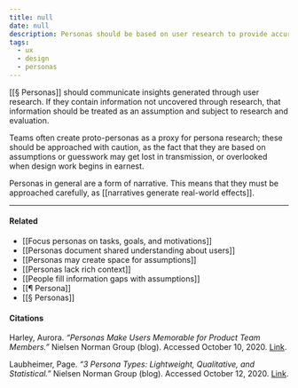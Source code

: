 ```yaml
---
title: null
date: null
description: Personas should be based on user research to provide accurate insights, while proto-personas rely on assumptions that require careful validation to avoid misleading design decisions.
tags:
  - ux
  - design
  - personas
---
```


[[§ Personas]] should communicate insights generated through user research. If they contain information not uncovered through research, that information should be treated as an assumption and subject to research and evaluation.

Teams often create proto-personas as a proxy for persona research; these should be approached with caution, as the fact that they are based on assumptions or guesswork may get lost in transmission, or overlooked when design work begins in earnest.

Personas in general are a form of narrative. This means that they must be approached carefully, as [[narratives generate real-world effects]].

---

#### Related

-   [[Focus personas on tasks, goals, and motivations]]
-   [[Personas document shared understanding about users]]
-   [[Personas may create space for assumptions]]
-   [[Personas lack rich context]]
-   [[People fill information gaps with assumptions]]
-   [[¶ Persona]]
-   [[§ Personas]]

#### Citations

Harley, Aurora. _“Personas Make Users Memorable for Product Team Members.”_ Nielsen Norman Group (blog). Accessed October 10, 2020. [Link](https://www.nngroup.com/articles/persona/).

Laubheimer, Page. _“3 Persona Types: Lightweight, Qualitative, and Statistical.”_ Nielsen Norman Group (blog). Accessed October 12, 2020. [Link](https://www.nngroup.com/articles/persona-types/).
